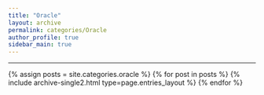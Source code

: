 ```yaml
---
title: "Oracle"
layout: archive
permalink: categories/Oracle
author_profile: true
sidebar_main: true
---
```

<!-- 공백이 포함되어 있는 카테고리 이름의 경우 site.categories['a b c'] 이런식으로! -->

---

{% assign posts = site.categories.oracle %}
{% for post in posts %} {% include archive-single2.html type=page.entries_layout %} {% endfor %}
